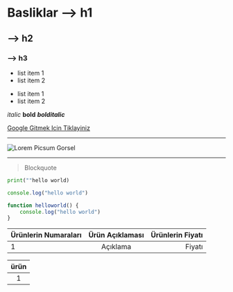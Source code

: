 # Basliklar --> h1
## --> h2
### --> h3

- list item 1
- list item 2

* list item 1
* list item 2

*italic* **bold**  ***bolditalic***

[Google Gitmek Icin Tiklayiniz](https://google.com)

----------
![Lorem Picsum Gorsel](https://picsum.photos/200/300)

***

>Blockquote


```python
print(""hello world)
```

```javascript
console.log("hello world")

function helloworld() {
    console.log("hello world")
}
```
| Ürünlerin Numaraları| Ürün Açıklaması| Ürünlerin Fiyatı|
| :--- | :---: | ---: |
| 1 | Açıklama | Fiyatı |

|ürün|
|:---:|
|1|




